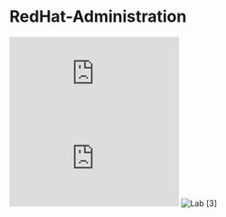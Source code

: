 # RedHat-Administration

![Lab [1]](https://github.com/omarkhalil117/RedHat-Administration/blob/main/Lab%20%5B1%5D/Lab%20%5B1%5D.md) 
![Lab [2]](https://github.com/omarkhalil117/RedHat-Administration/blob/main/Lab%20%5B2%5D/Lab%20%5B2%5D.md)
![Lab [3]](https://github.com/omarkhalil117/RedHat-Administration/tree/main/Lab%20%5B3%5D](https://github.com/omarkhalil117/RedHat-Administration/blob/main/Lab%20%5B3%5D/Lab%5B3%5D.md))

